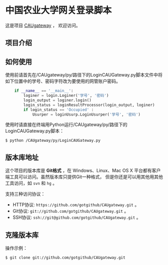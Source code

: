 # 中国农业大学网关登录脚本

这是项目 [CAUgateway](https://github.com/norbour/CAUgateway) ，
欢迎访问。

## 项目介绍



## 如何使用

使用前请首先在/CAUgateway/py/路径下的LoginCAUGateway.py脚本文件中将如下位置中的学号、密码字符改为要使用的网管账户密码。
```python
	if __name__ == '__main__':
    	loginer = login.Loginer('学号', '密码')
    	login_output = loginer.login()
    	login_status = loginResultProcessor(login_output, loginer)
    	if login_status == 'Occupied' :
        	Usurper = loginUsurp.LoginUsurper('学号', '密码')
```

使用时请直接在终端用Python运行/CAUgateway/py/路径下的LoginCAUGateway.py脚本：

	$ python /CAUgateway/py/LoginCAUGateway.py

## 版本库地址

这个项目的版本库是 **Git格式** ，在 Windows、Linux、Mac OS X
平台都有客户端工具可以访问。虽然版本库只提供Git一种格式，
但是你还是可以用其他用其他工具访问，如 ``svn`` 和 ``hg`` 。

支持三种访问协议：

* HTTP协议: `https://github.com/gotgithub/CAUgateway.git` 。
* Git协议: `git://github.com/gotgithub/CAUgateway.git` 。
* SSH协议: `ssh://git@github.com/gotgithub/CAUgateway.git` 。

## 克隆版本库

操作示例：

    $ git clone git://github.com/gotgithub/CAUgateway.git